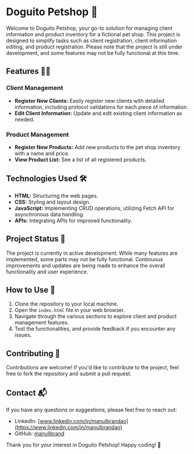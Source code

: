 # Doguito Petshop 🐾

Welcome to Doguito Petshop, your go-to solution for managing client information and product inventory for a fictional pet shop. This project is designed to simplify tasks such as client registration, client information editing, and product registration. Please note that the project is still under development, and some features may not be fully functional at this time.

## Features 🐶🛒

### Client Management
- **Register New Clients:** Easily register new clients with detailed information, including protocol validations for each piece of information.
- **Edit Client Information:** Update and edit existing client information as needed.

### Product Management
- **Register New Products:** Add new products to the pet shop inventory with a name and price.
- **View Product List:** See a list of all registered products.

## Technologies Used 🛠️

- **HTML:** Structuring the web pages.
- **CSS:** Styling and layout design.
- **JavaScript:** Implementing CRUD operations, utilizing Fetch API for asynchronous data handling.
- **APIs:** Integrating APIs for improved functionality.

## Project Status 🚧

The project is currently in active development. While many features are implemented, some parts may not be fully functional. Continuous improvements and updates are being made to enhance the overall functionality and user experience.

## How to Use 🚀

1. Clone the repository to your local machine.
2. Open the `index.html` file in your web browser.
3. Navigate through the various sections to explore client and product management features.
4. Test the functionalities, and provide feedback if you encounter any issues.

## Contributing 🤝

Contributions are welcome! If you'd like to contribute to the project, feel free to fork the repository and submit a pull request.

## Contact 📬

If you have any questions or suggestions, please feel free to reach out:

- LinkedIn: [www.linkedin.com/in/manulbrandao](https://www.linkedin.com/in/manulbrandao)
- GitHub: [manullbrand](https://github.com/manullbrand)

Thank you for your interest in Doguito Petshop! Happy coding! 🐾
